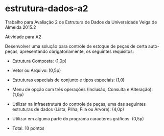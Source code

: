 # estrutura-dados-a2
Trabalho para Avaliação 2 de Estrutura de Dados da Universidade Veiga de Almeida 2015.2

Atividade para A2

Desenvolver uma solução para controle de estoque de peças de certa auto-peças, apresentando obrigatoriamente, os seguintes requisitos:

- Estrutura Composta: (1,0p)
- Vetor ou Arquivo: (0,5p)
- Estruturas especiais de conjunto e tipos especiais: (1,0)
- Menu de opção com três operações (Inclusão, Consulta e Alteração): (1,0p)
- Utilizar na infraestrutura do controle de peças, uma das seguintes estruturas de dados (Lista, Pilha, Fila ou Árvore): (4,0p)
- Utilizar em alguma parte do programa caracteres gráficos: (0,5p)

- Total: 10 pontos
